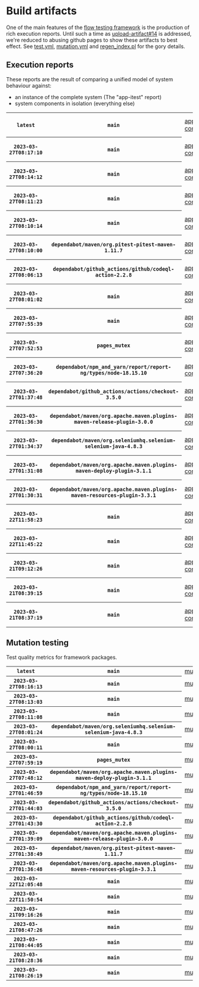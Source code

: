 # Build artifacts

One of the main features of the [flow testing framework](https://github.com/Mastercard/flow) is the production of rich execution reports.
Until such a time as [upload-artifact#14](https://github.com/actions/upload-artifact/issues/14) is addressed, we're reduced to abusing github pages to show these artifacts to best effect.
See [test.yml](https://github.com/Mastercard/flow/blob/main/.github/workflows/test.yml), [mutation.yml](https://github.com/Mastercard/flow/blob/main/.github/workflows/mutation.yml) and [regen_index.pl](https://github.com/Mastercard/flow/blob/pages/regen_index.pl) for the gory details.

## Execution reports

These reports are the result of comparing a unified model of system behaviour against:
 * an instance of the complete system (The "app-itest" report)
 * system components in isolation (everything else)

<!-- start:execution -->
<table>
	<tbody>
		<tr> <th><code>latest</code></th>
			 <th><code>main</code></th>
			<td><a href="execution/latest/flow_execution_reports/example/app-core/target/mctf/latest/index.html">app-core</a></td>
			<td><a href="execution/latest/flow_execution_reports/example/app-histogram/target/mctf/latest/index.html">app-histogram</a></td>
			<td><a href="execution/latest/flow_execution_reports/example/app-itest/target/mctf/latest/index.html">app-itest</a></td>
			<td><a href="execution/latest/flow_execution_reports/example/app-queue/target/mctf/latest/index.html">app-queue</a></td>
			<td><a href="execution/latest/flow_execution_reports/example/app-store/target/mctf/latest/index.html">app-store</a></td>
			<td><a href="execution/latest/flow_execution_reports/example/app-ui/target/mctf/latest/index.html">app-ui</a></td>
			<td><a href="execution/latest/flow_execution_reports/example/app-web-ui/target/mctf/latest/index.html">app-web-ui</a></td>
		</tr>
		<tr> <th><code>2023-03-27T08:17:10</code></th>
			 <th><code>main</code></th>
			<td><a href="execution/1679905030/flow_execution_reports/example/app-core/target/mctf/latest/index.html">app-core</a></td>
			<td><a href="execution/1679905030/flow_execution_reports/example/app-histogram/target/mctf/latest/index.html">app-histogram</a></td>
			<td><a href="execution/1679905030/flow_execution_reports/example/app-itest/target/mctf/latest/index.html">app-itest</a></td>
			<td><a href="execution/1679905030/flow_execution_reports/example/app-queue/target/mctf/latest/index.html">app-queue</a></td>
			<td><a href="execution/1679905030/flow_execution_reports/example/app-store/target/mctf/latest/index.html">app-store</a></td>
			<td><a href="execution/1679905030/flow_execution_reports/example/app-ui/target/mctf/latest/index.html">app-ui</a></td>
			<td><a href="execution/1679905030/flow_execution_reports/example/app-web-ui/target/mctf/latest/index.html">app-web-ui</a></td>
		</tr>
		<tr> <th><code>2023-03-27T08:14:12</code></th>
			 <th><code>main</code></th>
			<td><a href="execution/1679904852/flow_execution_reports/example/app-core/target/mctf/latest/index.html">app-core</a></td>
			<td><a href="execution/1679904852/flow_execution_reports/example/app-histogram/target/mctf/latest/index.html">app-histogram</a></td>
			<td><a href="execution/1679904852/flow_execution_reports/example/app-itest/target/mctf/latest/index.html">app-itest</a></td>
			<td><a href="execution/1679904852/flow_execution_reports/example/app-queue/target/mctf/latest/index.html">app-queue</a></td>
			<td><a href="execution/1679904852/flow_execution_reports/example/app-store/target/mctf/latest/index.html">app-store</a></td>
			<td><a href="execution/1679904852/flow_execution_reports/example/app-ui/target/mctf/latest/index.html">app-ui</a></td>
			<td><a href="execution/1679904852/flow_execution_reports/example/app-web-ui/target/mctf/latest/index.html">app-web-ui</a></td>
		</tr>
		<tr> <th><code>2023-03-27T08:11:23</code></th>
			 <th><code>main</code></th>
			<td><a href="execution/1679904683/flow_execution_reports/example/app-core/target/mctf/latest/index.html">app-core</a></td>
			<td><a href="execution/1679904683/flow_execution_reports/example/app-histogram/target/mctf/latest/index.html">app-histogram</a></td>
			<td><a href="execution/1679904683/flow_execution_reports/example/app-itest/target/mctf/latest/index.html">app-itest</a></td>
			<td><a href="execution/1679904683/flow_execution_reports/example/app-queue/target/mctf/latest/index.html">app-queue</a></td>
			<td><a href="execution/1679904683/flow_execution_reports/example/app-store/target/mctf/latest/index.html">app-store</a></td>
			<td><a href="execution/1679904683/flow_execution_reports/example/app-ui/target/mctf/latest/index.html">app-ui</a></td>
			<td><a href="execution/1679904683/flow_execution_reports/example/app-web-ui/target/mctf/latest/index.html">app-web-ui</a></td>
		</tr>
		<tr> <th><code>2023-03-27T08:10:14</code></th>
			 <th><code>main</code></th>
			<td><a href="execution/1679904614/flow_execution_reports/example/app-core/target/mctf/latest/index.html">app-core</a></td>
			<td><a href="execution/1679904614/flow_execution_reports/example/app-histogram/target/mctf/latest/index.html">app-histogram</a></td>
			<td><a href="execution/1679904614/flow_execution_reports/example/app-itest/target/mctf/latest/index.html">app-itest</a></td>
			<td><a href="execution/1679904614/flow_execution_reports/example/app-queue/target/mctf/latest/index.html">app-queue</a></td>
			<td><a href="execution/1679904614/flow_execution_reports/example/app-store/target/mctf/latest/index.html">app-store</a></td>
			<td><a href="execution/1679904614/flow_execution_reports/example/app-ui/target/mctf/latest/index.html">app-ui</a></td>
			<td><a href="execution/1679904614/flow_execution_reports/example/app-web-ui/target/mctf/latest/index.html">app-web-ui</a></td>
		</tr>
		<tr> <th><code>2023-03-27T08:10:00</code></th>
			 <th><code>dependabot/maven/org.pitest-pitest-maven-1.11.7</code></th>
			<td><a href="execution/1679904600/flow_execution_reports/example/app-core/target/mctf/latest/index.html">app-core</a></td>
			<td><a href="execution/1679904600/flow_execution_reports/example/app-histogram/target/mctf/latest/index.html">app-histogram</a></td>
			<td><a href="execution/1679904600/flow_execution_reports/example/app-itest/target/mctf/latest/index.html">app-itest</a></td>
			<td><a href="execution/1679904600/flow_execution_reports/example/app-queue/target/mctf/latest/index.html">app-queue</a></td>
			<td><a href="execution/1679904600/flow_execution_reports/example/app-store/target/mctf/latest/index.html">app-store</a></td>
			<td><a href="execution/1679904600/flow_execution_reports/example/app-ui/target/mctf/latest/index.html">app-ui</a></td>
			<td><a href="execution/1679904600/flow_execution_reports/example/app-web-ui/target/mctf/latest/index.html">app-web-ui</a></td>
		</tr>
		<tr> <th><code>2023-03-27T08:06:13</code></th>
			 <th><code>dependabot/github_actions/github/codeql-action-2.2.8</code></th>
			<td><a href="execution/1679904373/flow_execution_reports/example/app-core/target/mctf/latest/index.html">app-core</a></td>
			<td><a href="execution/1679904373/flow_execution_reports/example/app-histogram/target/mctf/latest/index.html">app-histogram</a></td>
			<td><a href="execution/1679904373/flow_execution_reports/example/app-itest/target/mctf/latest/index.html">app-itest</a></td>
			<td><a href="execution/1679904373/flow_execution_reports/example/app-queue/target/mctf/latest/index.html">app-queue</a></td>
			<td><a href="execution/1679904373/flow_execution_reports/example/app-store/target/mctf/latest/index.html">app-store</a></td>
			<td><a href="execution/1679904373/flow_execution_reports/example/app-ui/target/mctf/latest/index.html">app-ui</a></td>
			<td><a href="execution/1679904373/flow_execution_reports/example/app-web-ui/target/mctf/latest/index.html">app-web-ui</a></td>
		</tr>
		<tr> <th><code>2023-03-27T08:01:02</code></th>
			 <th><code>main</code></th>
			<td><a href="execution/1679904062/flow_execution_reports/example/app-core/target/mctf/latest/index.html">app-core</a></td>
			<td><a href="execution/1679904062/flow_execution_reports/example/app-histogram/target/mctf/latest/index.html">app-histogram</a></td>
			<td><a href="execution/1679904062/flow_execution_reports/example/app-itest/target/mctf/latest/index.html">app-itest</a></td>
			<td><a href="execution/1679904062/flow_execution_reports/example/app-queue/target/mctf/latest/index.html">app-queue</a></td>
			<td><a href="execution/1679904062/flow_execution_reports/example/app-store/target/mctf/latest/index.html">app-store</a></td>
			<td><a href="execution/1679904062/flow_execution_reports/example/app-ui/target/mctf/latest/index.html">app-ui</a></td>
			<td><a href="execution/1679904062/flow_execution_reports/example/app-web-ui/target/mctf/latest/index.html">app-web-ui</a></td>
		</tr>
		<tr> <th><code>2023-03-27T07:55:39</code></th>
			 <th><code>main</code></th>
			<td><a href="execution/1679903739/flow_execution_reports/example/app-core/target/mctf/latest/index.html">app-core</a></td>
			<td><a href="execution/1679903739/flow_execution_reports/example/app-histogram/target/mctf/latest/index.html">app-histogram</a></td>
			<td><a href="execution/1679903739/flow_execution_reports/example/app-itest/target/mctf/latest/index.html">app-itest</a></td>
			<td><a href="execution/1679903739/flow_execution_reports/example/app-queue/target/mctf/latest/index.html">app-queue</a></td>
			<td><a href="execution/1679903739/flow_execution_reports/example/app-store/target/mctf/latest/index.html">app-store</a></td>
			<td><a href="execution/1679903739/flow_execution_reports/example/app-ui/target/mctf/latest/index.html">app-ui</a></td>
			<td><a href="execution/1679903739/flow_execution_reports/example/app-web-ui/target/mctf/latest/index.html">app-web-ui</a></td>
		</tr>
		<tr> <th><code>2023-03-27T07:52:53</code></th>
			 <th><code>pages_mutex</code></th>
			<td><a href="execution/1679903573/flow_execution_reports/example/app-core/target/mctf/latest/index.html">app-core</a></td>
			<td><a href="execution/1679903573/flow_execution_reports/example/app-histogram/target/mctf/latest/index.html">app-histogram</a></td>
			<td><a href="execution/1679903573/flow_execution_reports/example/app-itest/target/mctf/latest/index.html">app-itest</a></td>
			<td><a href="execution/1679903573/flow_execution_reports/example/app-queue/target/mctf/latest/index.html">app-queue</a></td>
			<td><a href="execution/1679903573/flow_execution_reports/example/app-store/target/mctf/latest/index.html">app-store</a></td>
			<td><a href="execution/1679903573/flow_execution_reports/example/app-ui/target/mctf/latest/index.html">app-ui</a></td>
			<td><a href="execution/1679903573/flow_execution_reports/example/app-web-ui/target/mctf/latest/index.html">app-web-ui</a></td>
		</tr>
		<tr> <th><code>2023-03-27T07:36:20</code></th>
			 <th><code>dependabot/npm_and_yarn/report/report-ng/types/node-18.15.10</code></th>
			<td><a href="execution/1679902580/flow_execution_reports/example/app-core/target/mctf/latest/index.html">app-core</a></td>
			<td><a href="execution/1679902580/flow_execution_reports/example/app-histogram/target/mctf/latest/index.html">app-histogram</a></td>
			<td><a href="execution/1679902580/flow_execution_reports/example/app-itest/target/mctf/latest/index.html">app-itest</a></td>
			<td><a href="execution/1679902580/flow_execution_reports/example/app-queue/target/mctf/latest/index.html">app-queue</a></td>
			<td><a href="execution/1679902580/flow_execution_reports/example/app-store/target/mctf/latest/index.html">app-store</a></td>
			<td><a href="execution/1679902580/flow_execution_reports/example/app-ui/target/mctf/latest/index.html">app-ui</a></td>
			<td><a href="execution/1679902580/flow_execution_reports/example/app-web-ui/target/mctf/latest/index.html">app-web-ui</a></td>
		</tr>
		<tr> <th><code>2023-03-27T01:37:48</code></th>
			 <th><code>dependabot/github_actions/actions/checkout-3.5.0</code></th>
			<td><a href="execution/1679881068/flow_execution_reports/example/app-core/target/mctf/latest/index.html">app-core</a></td>
			<td><a href="execution/1679881068/flow_execution_reports/example/app-histogram/target/mctf/latest/index.html">app-histogram</a></td>
			<td><a href="execution/1679881068/flow_execution_reports/example/app-itest/target/mctf/latest/index.html">app-itest</a></td>
			<td><a href="execution/1679881068/flow_execution_reports/example/app-queue/target/mctf/latest/index.html">app-queue</a></td>
			<td><a href="execution/1679881068/flow_execution_reports/example/app-store/target/mctf/latest/index.html">app-store</a></td>
			<td><a href="execution/1679881068/flow_execution_reports/example/app-ui/target/mctf/latest/index.html">app-ui</a></td>
			<td><a href="execution/1679881068/flow_execution_reports/example/app-web-ui/target/mctf/latest/index.html">app-web-ui</a></td>
		</tr>
		<tr> <th><code>2023-03-27T01:36:30</code></th>
			 <th><code>dependabot/maven/org.apache.maven.plugins-maven-release-plugin-3.0.0</code></th>
			<td><a href="execution/1679880990/flow_execution_reports/example/app-core/target/mctf/latest/index.html">app-core</a></td>
			<td><a href="execution/1679880990/flow_execution_reports/example/app-histogram/target/mctf/latest/index.html">app-histogram</a></td>
			<td><a href="execution/1679880990/flow_execution_reports/example/app-itest/target/mctf/latest/index.html">app-itest</a></td>
			<td><a href="execution/1679880990/flow_execution_reports/example/app-queue/target/mctf/latest/index.html">app-queue</a></td>
			<td><a href="execution/1679880990/flow_execution_reports/example/app-store/target/mctf/latest/index.html">app-store</a></td>
			<td><a href="execution/1679880990/flow_execution_reports/example/app-ui/target/mctf/latest/index.html">app-ui</a></td>
			<td><a href="execution/1679880990/flow_execution_reports/example/app-web-ui/target/mctf/latest/index.html">app-web-ui</a></td>
		</tr>
		<tr> <th><code>2023-03-27T01:34:37</code></th>
			 <th><code>dependabot/maven/org.seleniumhq.selenium-selenium-java-4.8.3</code></th>
			<td><a href="execution/1679880877/flow_execution_reports/example/app-core/target/mctf/latest/index.html">app-core</a></td>
			<td><a href="execution/1679880877/flow_execution_reports/example/app-histogram/target/mctf/latest/index.html">app-histogram</a></td>
			<td><a href="execution/1679880877/flow_execution_reports/example/app-itest/target/mctf/latest/index.html">app-itest</a></td>
			<td><a href="execution/1679880877/flow_execution_reports/example/app-queue/target/mctf/latest/index.html">app-queue</a></td>
			<td><a href="execution/1679880877/flow_execution_reports/example/app-store/target/mctf/latest/index.html">app-store</a></td>
			<td><a href="execution/1679880877/flow_execution_reports/example/app-ui/target/mctf/latest/index.html">app-ui</a></td>
			<td><a href="execution/1679880877/flow_execution_reports/example/app-web-ui/target/mctf/latest/index.html">app-web-ui</a></td>
		</tr>
		<tr> <th><code>2023-03-27T01:31:08</code></th>
			 <th><code>dependabot/maven/org.apache.maven.plugins-maven-deploy-plugin-3.1.1</code></th>
			<td><a href="execution/1679880668/flow_execution_reports/example/app-core/target/mctf/latest/index.html">app-core</a></td>
			<td><a href="execution/1679880668/flow_execution_reports/example/app-histogram/target/mctf/latest/index.html">app-histogram</a></td>
			<td><a href="execution/1679880668/flow_execution_reports/example/app-itest/target/mctf/latest/index.html">app-itest</a></td>
			<td><a href="execution/1679880668/flow_execution_reports/example/app-queue/target/mctf/latest/index.html">app-queue</a></td>
			<td><a href="execution/1679880668/flow_execution_reports/example/app-store/target/mctf/latest/index.html">app-store</a></td>
			<td><a href="execution/1679880668/flow_execution_reports/example/app-ui/target/mctf/latest/index.html">app-ui</a></td>
			<td><a href="execution/1679880668/flow_execution_reports/example/app-web-ui/target/mctf/latest/index.html">app-web-ui</a></td>
		</tr>
		<tr> <th><code>2023-03-27T01:30:31</code></th>
			 <th><code>dependabot/maven/org.apache.maven.plugins-maven-resources-plugin-3.3.1</code></th>
			<td><a href="execution/1679880631/flow_execution_reports/example/app-core/target/mctf/latest/index.html">app-core</a></td>
			<td><a href="execution/1679880631/flow_execution_reports/example/app-histogram/target/mctf/latest/index.html">app-histogram</a></td>
			<td><a href="execution/1679880631/flow_execution_reports/example/app-itest/target/mctf/latest/index.html">app-itest</a></td>
			<td><a href="execution/1679880631/flow_execution_reports/example/app-queue/target/mctf/latest/index.html">app-queue</a></td>
			<td><a href="execution/1679880631/flow_execution_reports/example/app-store/target/mctf/latest/index.html">app-store</a></td>
			<td><a href="execution/1679880631/flow_execution_reports/example/app-ui/target/mctf/latest/index.html">app-ui</a></td>
			<td><a href="execution/1679880631/flow_execution_reports/example/app-web-ui/target/mctf/latest/index.html">app-web-ui</a></td>
		</tr>
		<tr> <th><code>2023-03-22T11:58:23</code></th>
			 <th><code>main</code></th>
			<td><a href="execution/1679486303/flow_execution_reports/example/app-core/target/mctf/latest/index.html">app-core</a></td>
			<td><a href="execution/1679486303/flow_execution_reports/example/app-histogram/target/mctf/latest/index.html">app-histogram</a></td>
			<td><a href="execution/1679486303/flow_execution_reports/example/app-itest/target/mctf/latest/index.html">app-itest</a></td>
			<td><a href="execution/1679486303/flow_execution_reports/example/app-queue/target/mctf/latest/index.html">app-queue</a></td>
			<td><a href="execution/1679486303/flow_execution_reports/example/app-store/target/mctf/latest/index.html">app-store</a></td>
			<td><a href="execution/1679486303/flow_execution_reports/example/app-ui/target/mctf/latest/index.html">app-ui</a></td>
			<td><a href="execution/1679486303/flow_execution_reports/example/app-web-ui/target/mctf/latest/index.html">app-web-ui</a></td>
		</tr>
		<tr> <th><code>2023-03-22T11:45:22</code></th>
			 <th><code>main</code></th>
			<td><a href="execution/1679485522/flow_execution_reports/example/app-core/target/mctf/latest/index.html">app-core</a></td>
			<td><a href="execution/1679485522/flow_execution_reports/example/app-histogram/target/mctf/latest/index.html">app-histogram</a></td>
			<td><a href="execution/1679485522/flow_execution_reports/example/app-itest/target/mctf/latest/index.html">app-itest</a></td>
			<td><a href="execution/1679485522/flow_execution_reports/example/app-queue/target/mctf/latest/index.html">app-queue</a></td>
			<td><a href="execution/1679485522/flow_execution_reports/example/app-store/target/mctf/latest/index.html">app-store</a></td>
			<td><a href="execution/1679485522/flow_execution_reports/example/app-ui/target/mctf/latest/index.html">app-ui</a></td>
			<td><a href="execution/1679485522/flow_execution_reports/example/app-web-ui/target/mctf/latest/index.html">app-web-ui</a></td>
		</tr>
		<tr> <th><code>2023-03-21T09:12:26</code></th>
			 <th><code>main</code></th>
			<td><a href="execution/1679389946/flow_execution_reports/example/app-core/target/mctf/latest/index.html">app-core</a></td>
			<td><a href="execution/1679389946/flow_execution_reports/example/app-histogram/target/mctf/latest/index.html">app-histogram</a></td>
			<td><a href="execution/1679389946/flow_execution_reports/example/app-itest/target/mctf/latest/index.html">app-itest</a></td>
			<td><a href="execution/1679389946/flow_execution_reports/example/app-queue/target/mctf/latest/index.html">app-queue</a></td>
			<td><a href="execution/1679389946/flow_execution_reports/example/app-store/target/mctf/latest/index.html">app-store</a></td>
			<td><a href="execution/1679389946/flow_execution_reports/example/app-ui/target/mctf/latest/index.html">app-ui</a></td>
			<td><a href="execution/1679389946/flow_execution_reports/example/app-web-ui/target/mctf/latest/index.html">app-web-ui</a></td>
		</tr>
		<tr> <th><code>2023-03-21T08:39:15</code></th>
			 <th><code>main</code></th>
			<td><a href="execution/1679387955/flow_execution_reports/example/app-core/target/mctf/latest/index.html">app-core</a></td>
			<td><a href="execution/1679387955/flow_execution_reports/example/app-histogram/target/mctf/latest/index.html">app-histogram</a></td>
			<td><a href="execution/1679387955/flow_execution_reports/example/app-itest/target/mctf/latest/index.html">app-itest</a></td>
			<td><a href="execution/1679387955/flow_execution_reports/example/app-queue/target/mctf/latest/index.html">app-queue</a></td>
			<td><a href="execution/1679387955/flow_execution_reports/example/app-store/target/mctf/latest/index.html">app-store</a></td>
			<td><a href="execution/1679387955/flow_execution_reports/example/app-ui/target/mctf/latest/index.html">app-ui</a></td>
			<td><a href="execution/1679387955/flow_execution_reports/example/app-web-ui/target/mctf/latest/index.html">app-web-ui</a></td>
		</tr>
		<tr> <th><code>2023-03-21T08:37:19</code></th>
			 <th><code>main</code></th>
			<td><a href="execution/1679387839/flow_execution_reports/example/app-core/target/mctf/latest/index.html">app-core</a></td>
			<td><a href="execution/1679387839/flow_execution_reports/example/app-histogram/target/mctf/latest/index.html">app-histogram</a></td>
			<td><a href="execution/1679387839/flow_execution_reports/example/app-itest/target/mctf/latest/index.html">app-itest</a></td>
			<td><a href="execution/1679387839/flow_execution_reports/example/app-queue/target/mctf/latest/index.html">app-queue</a></td>
			<td><a href="execution/1679387839/flow_execution_reports/example/app-store/target/mctf/latest/index.html">app-store</a></td>
			<td><a href="execution/1679387839/flow_execution_reports/example/app-ui/target/mctf/latest/index.html">app-ui</a></td>
			<td><a href="execution/1679387839/flow_execution_reports/example/app-web-ui/target/mctf/latest/index.html">app-web-ui</a></td>
		</tr>
	</tbody>
</table>
<!-- end:execution -->

## Mutation testing

Test quality metrics for framework packages.

<!-- start:mutation -->
<table>
	<tbody>
		<tr> <th><code>latest</code></th>
			 <th><code>main</code></th>
			<td><a href="mutation/latest/mutation_report/index.html">mutation</a></td>
		</tr>
		<tr> <th><code>2023-03-27T08:16:13</code></th>
			 <th><code>main</code></th>
			<td><a href="mutation/1679904973/mutation_report/index.html">mutation</a></td>
		</tr>
		<tr> <th><code>2023-03-27T08:13:03</code></th>
			 <th><code>main</code></th>
			<td><a href="mutation/1679904783/mutation_report/index.html">mutation</a></td>
		</tr>
		<tr> <th><code>2023-03-27T08:11:08</code></th>
			 <th><code>main</code></th>
			<td><a href="mutation/1679904668/mutation_report/index.html">mutation</a></td>
		</tr>
		<tr> <th><code>2023-03-27T08:01:24</code></th>
			 <th><code>dependabot/maven/org.seleniumhq.selenium-selenium-java-4.8.3</code></th>
			<td><a href="mutation/1679904084/mutation_report/index.html">mutation</a></td>
		</tr>
		<tr> <th><code>2023-03-27T08:00:11</code></th>
			 <th><code>main</code></th>
			<td><a href="mutation/1679904011/mutation_report/index.html">mutation</a></td>
		</tr>
		<tr> <th><code>2023-03-27T07:59:19</code></th>
			 <th><code>pages_mutex</code></th>
			<td><a href="mutation/1679903959/mutation_report/index.html">mutation</a></td>
		</tr>
		<tr> <th><code>2023-03-27T07:48:12</code></th>
			 <th><code>dependabot/maven/org.apache.maven.plugins-maven-deploy-plugin-3.1.1</code></th>
			<td><a href="mutation/1679903292/mutation_report/index.html">mutation</a></td>
		</tr>
		<tr> <th><code>2023-03-27T01:46:59</code></th>
			 <th><code>dependabot/npm_and_yarn/report/report-ng/types/node-18.15.10</code></th>
			<td><a href="mutation/1679881619/mutation_report/index.html">mutation</a></td>
		</tr>
		<tr> <th><code>2023-03-27T01:44:03</code></th>
			 <th><code>dependabot/github_actions/actions/checkout-3.5.0</code></th>
			<td><a href="mutation/1679881443/mutation_report/index.html">mutation</a></td>
		</tr>
		<tr> <th><code>2023-03-27T01:43:30</code></th>
			 <th><code>dependabot/github_actions/github/codeql-action-2.2.8</code></th>
			<td><a href="mutation/1679881410/mutation_report/index.html">mutation</a></td>
		</tr>
		<tr> <th><code>2023-03-27T01:39:09</code></th>
			 <th><code>dependabot/maven/org.apache.maven.plugins-maven-release-plugin-3.0.0</code></th>
			<td><a href="mutation/1679881149/mutation_report/index.html">mutation</a></td>
		</tr>
		<tr> <th><code>2023-03-27T01:38:49</code></th>
			 <th><code>dependabot/maven/org.pitest-pitest-maven-1.11.7</code></th>
			<td><a href="mutation/1679881129/mutation_report/index.html">mutation</a></td>
		</tr>
		<tr> <th><code>2023-03-27T01:36:48</code></th>
			 <th><code>dependabot/maven/org.apache.maven.plugins-maven-resources-plugin-3.3.1</code></th>
			<td><a href="mutation/1679881008/mutation_report/index.html">mutation</a></td>
		</tr>
		<tr> <th><code>2023-03-22T12:05:48</code></th>
			 <th><code>main</code></th>
			<td><a href="mutation/1679486748/mutation_report/index.html">mutation</a></td>
		</tr>
		<tr> <th><code>2023-03-22T11:50:54</code></th>
			 <th><code>main</code></th>
			<td><a href="mutation/1679485854/mutation_report/index.html">mutation</a></td>
		</tr>
		<tr> <th><code>2023-03-21T09:16:26</code></th>
			 <th><code>main</code></th>
			<td><a href="mutation/1679390186/mutation_report/index.html">mutation</a></td>
		</tr>
		<tr> <th><code>2023-03-21T08:47:26</code></th>
			 <th><code>main</code></th>
			<td><a href="mutation/1679388446/mutation_report/index.html">mutation</a></td>
		</tr>
		<tr> <th><code>2023-03-21T08:44:05</code></th>
			 <th><code>main</code></th>
			<td><a href="mutation/1679388245/mutation_report/index.html">mutation</a></td>
		</tr>
		<tr> <th><code>2023-03-21T08:28:36</code></th>
			 <th><code>main</code></th>
			<td><a href="mutation/1679387316/mutation_report/index.html">mutation</a></td>
		</tr>
		<tr> <th><code>2023-03-21T08:26:19</code></th>
			 <th><code>main</code></th>
			<td><a href="mutation/1679387179/mutation_report/index.html">mutation</a></td>
		</tr>
	</tbody>
</table>
<!-- end:mutation -->

